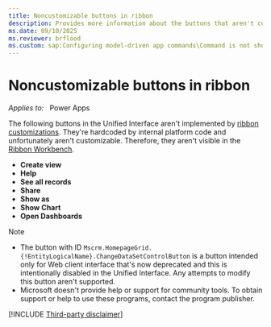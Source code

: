 ```yaml
---
title: Noncustomizable buttons in ribbon
description: Provides more information about the buttons that aren't customizable in ribbon in Microsoft Power Apps.
ms.date: 09/10/2025
ms.reviewer: brflood
ms.custom: sap:Configuring model-driven app commands\Command is not shown or hidden as expected
---
```

# Noncustomizable buttons in ribbon 

_Applies to:_ &nbsp; Power Apps  

The following buttons in the Unified Interface aren't implemented by [ribbon customizations](/power-apps/developer/model-driven-apps/customize-commands-ribbon). They're hardcoded by internal platform code and unfortunately aren't customizable. Therefore, they aren't visible in the [Ribbon Workbench](https://www.develop1.net/public/rwb/ribbonworkbench.aspx).

- **Create view**
- **Help**
- **See all records**
- **Share**
- **Show as**
- **Show Chart**
- **Open Dashboards**

> [!NOTE]
>
> - The button with ID `Mscrm.HomepageGrid.{!EntityLogicalName}.ChangeDataSetControlButton` is a button intended only for Web client interface that's now deprecated and this is intentionally disabled in the Unified Interface. Any attempts to modify this button aren't supported.
> - Microsoft doesn't provide help or support for community tools. To obtain support or help to use these programs, contact the program publisher.

[!INCLUDE [Third-party disclaimer](../../../includes/third-party-disclaimer.md)]
